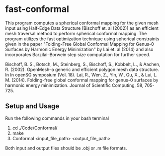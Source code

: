# fast-conformal
This program computes a spherical conformal mapping for the given mesh input using Half-Edge Data Structure [Bischoff et. al (2002)] as an efficient mesh traversal method to perform spherical conformal mapping. The program utilizes the fast optimization technique using spherical constraints given in the paper "Folding-Free Global Conformal Mapping for Genus-0 Surfaces by Harmonic Energy Minimization" by Lai et. al (2014) and also incorporates Barzilai–Borwein step size computation for further speed.

Bischoff, B. S., Botsch, M., Steinberg, S., Bischoff, S., Kobbelt, L., & Aachen, R. (2002). OpenMesh–a generic and efficient polygon mesh data structure. In In openSG symposium (Vol. 18).
Lai, R., Wen, Z., Yin, W., Gu, X., & Lui, L. M. (2014). Folding-free global conformal mapping for genus-0 surfaces by harmonic energy minimization. Journal of Scientific Computing, 58, 705-725.

## Setup and Usage

Run the following commands in your bash terminal

1. cd ./Code/Conformal/
2. make
3. Conformal <input_file_path> <output_file_path>

Both input and output files should be .obj or .m file formats.